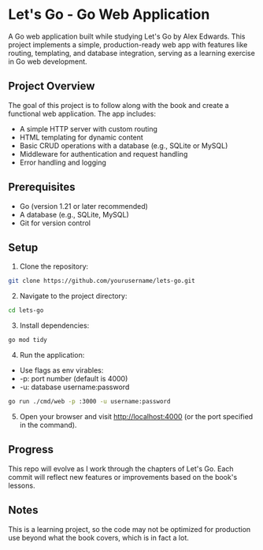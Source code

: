 # Let's Go - Go Web Application

A Go web application built while studying Let's Go by Alex Edwards. This project implements a simple, production-ready web app with features like routing, templating, and database integration, serving as a learning exercise in Go web development.

## Project Overview

The goal of this project is to follow along with the book and create a functional web application. The app includes:

- A simple HTTP server with custom routing
- HTML templating for dynamic content
- Basic CRUD operations with a database (e.g., SQLite or MySQL)
- Middleware for authentication and request handling
- Error handling and logging

## Prerequisites

- Go (version 1.21 or later recommended)
- A database (e.g., SQLite, MySQL)
- Git for version control

## Setup

1. Clone the repository:

 ```bash
 git clone https://github.com/yourusername/lets-go.git
 ```

2. Navigate to the project directory:

 ```bash
 cd lets-go
 ```

3. Install dependencies:

 ```bash
 go mod tidy
 ```

4. Run the application:

- Use flags as env virables:
- -p: port number (default is 4000)
- -u: database username:password

 ```bash
 go run ./cmd/web -p :3000 -u username:password
 ```

5. Open your browser and visit <http://localhost:4000> (or the port specified in the command).

## Progress

This repo will evolve as I work through the chapters of Let's Go. Each commit will reflect new features or improvements based on the book's lessons.

## Notes

This is a learning project, so the code may not be optimized for production use beyond what the book covers, which is in fact a lot.

